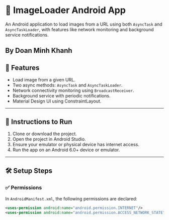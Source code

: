 # 📱 ImageLoader Android App

An Android application to load images from a URL using both `AsyncTask` and `AsyncTaskLoader`, with features like network monitoring and background service notifications.

By Doan Minh Khanh
---

## 🚀 Features

- Load image from a given URL.
- Two async methods: `AsyncTask` and `AsyncTaskLoader`.
- Network connectivity monitoring using `BroadcastReceiver`.
- Background service with periodic notifications.
- Material Design UI using ConstraintLayout.

---

## 📲 Instructions to Run

1. Clone or download the project.
2. Open the project in Android Studio.
3. Ensure your emulator or physical device has internet access.
4. Run the app on an Android 6.0+ device or emulator.

---

## 🛠️ Setup Steps

### ✅ Permissions
In `AndroidManifest.xml`, the following permissions are declared:

```xml
<uses-permission android:name="android.permission.INTERNET"/>
<uses-permission android:name="android.permission.ACCESS_NETWORK_STATE"/>

